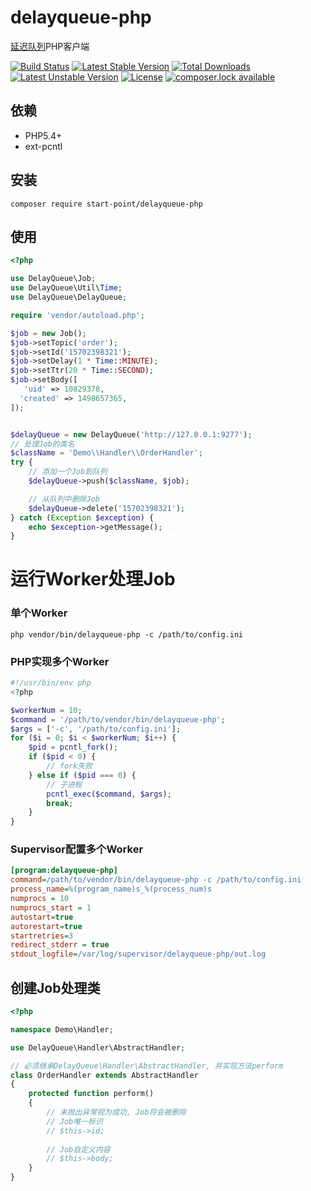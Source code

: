 # delayqueue-php
[延迟队列](https://github.com/ouqiang/delay-queue)PHP客户端

[![Build Status](https://travis-ci.org/ouqiang/delayqueue-php.png)](https://travis-ci.org/ouqiang/delayqueue-php)
[![Latest Stable Version](https://poser.pugx.org/start-point/delayqueue-php/version)](https://packagist.org/packages/start-point/delayqueue-php)
[![Total Downloads](https://poser.pugx.org/start-point/delayqueue-php/downloads)](https://packagist.org/packages/start-point/delayqueue-php)
[![Latest Unstable Version](https://poser.pugx.org/start-point/delayqueue-php/v/unstable)](//packagist.org/packages/start-point/delayqueue-php)
[![License](https://poser.pugx.org/start-point/delayqueue-php/license)](https://packagist.org/packages/start-point/delayqueue-php)
[![composer.lock available](https://poser.pugx.org/start-point/delayqueue-php/composerlock)](https://packagist.org/packages/start-point/delayqueue-php)

依赖
--------
* PHP5.4+
* ext-pcntl

安装
------------
```shell
composer require start-point/delayqueue-php
```

使用
------------

```php
<?php

use DelayQueue\Job;
use DelayQueue\Util\Time;
use DelayQueue\DelayQueue;

require 'vendor/autoload.php';

$job = new Job();
$job->setTopic('order');
$job->setId('15702398321');
$job->setDelay(1 * Time::MINUTE);
$job->setTtr(20 * Time::SECOND);
$job->setBody([
   'uid' => 10829378,
  'created' => 1498657365,
]);


$delayQueue = new DelayQueue('http://127.0.0.1:9277');
// 处理Job的类名
$className = 'Demo\\Handler\\OrderHandler';
try {
    // 添加一个Job到队列
    $delayQueue->push($className, $job);

    // 从队列中删除Job
    $delayQueue->delete('15702398321');
} catch (Exception $exception) {
    echo $exception->getMessage();
}
````

# 运行Worker处理Job


### 单个Worker

```shell
php vendor/bin/delayqueue-php -c /path/to/config.ini
```

### PHP实现多个Worker

```php
#!/usr/bin/env php
<?php

$workerNum = 10;
$command = '/path/to/vendor/bin/delayqueue-php';
$args = ['-c', '/path/to/config.ini'];
for ($i = 0; $i < $workerNum; $i++) {
    $pid = pcntl_fork();
    if ($pid < 0) {
        // fork失败
    } else if ($pid === 0) {
        // 子进程
        pcntl_exec($command, $args);
        break;
    }
}
```

### Supervisor配置多个Worker


```ini
[program:delayqueue-php]
command=/path/to/vendor/bin/delayqueue-php -c /path/to/config.ini
process_name=%(program_name)s_%(process_num)s
numprocs = 10
numprocs_start = 1
autostart=true                           
autorestart=true                        
startretries=3                       
redirect_stderr = true
stdout_logfile=/var/log/supervisor/delayqueue-php/out.log
```

创建Job处理类
----------

```php
<?php

namespace Demo\Handler;

use DelayQueue\Handler\AbstractHandler;

// 必须继承DelayQueue\Handler\AbstractHandler, 并实现方法perform
class OrderHandler extends AbstractHandler
{
    protected function perform()
    {
        // 未抛出异常视为成功, Job将会被删除
        // Job唯一标识
        // $this->id;
        
        // Job自定义内容
        // $this->body;
    }
}
```
